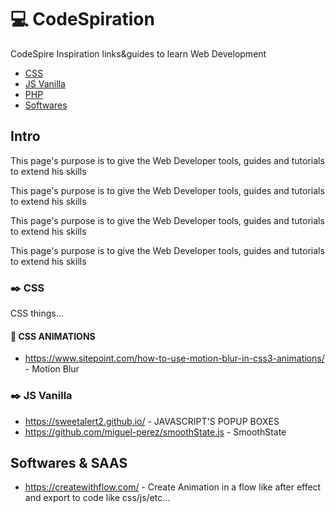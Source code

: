 # :computer: CodeSpiration
CodeSpire Inspiration links&guides to learn Web Development

- [CSS](#css-section)
- [JS Vanilla](#js-vanilla-section)
- [PHP](#php-section)
- [Softwares](#softwares-section)


## Intro

This page's purpose is to give the Web Developer tools, guides and tutorials to extend his skills

This page's purpose is to give the Web Developer tools, guides and tutorials to extend his skills

This page's purpose is to give the Web Developer tools, guides and tutorials to extend his skills

This page's purpose is to give the Web Developer tools, guides and tutorials to extend his skills



### :black_nib: CSS

 
<a name="css-section"></a>
CSS things...


#### :milky_way: CSS ANIMATIONS

* https://www.sitepoint.com/how-to-use-motion-blur-in-css3-animations/ - Motion Blur


### :black_nib: JS Vanilla

 
<a name="js-vanilla-section"></a>

* https://sweetalert2.github.io/ - JAVASCRIPT'S POPUP BOXES
* https://github.com/miguel-perez/smoothState.js - SmoothState

## Softwares & SAAS

<a name="softwares-section"></a>

* https://createwithflow.com/ - Create Animation in a flow like after effect and export to code like css/js/etc...



